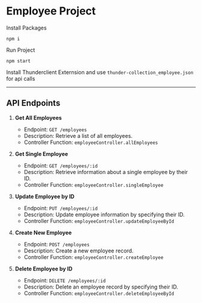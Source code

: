 # Employee Project

Install Packages

`npm i`

Run Project 

`npm start`

Install Thunderclient Externsion  and use `thunder-collection_employee.json` for api calls

---

## API Endpoints

1. **Get All Employees**
   - Endpoint: `GET /employees`
   - Description: Retrieve a list of all employees.
   - Controller Function: `employeeController.allEmployees`

2. **Get Single Employee**
   - Endpoint: `GET /employees/:id`
   - Description: Retrieve information about a single employee by their ID.
   - Controller Function: `employeeController.singleEmployee`

3. **Update Employee by ID**
   - Endpoint: `PUT /employees/:id`
   - Description: Update employee information by specifying their ID.
   - Controller Function: `employeeController.updateEmployeeById`

4. **Create New Employee**
   - Endpoint: `POST /employees`
   - Description: Create a new employee record.
   - Controller Function: `employeeController.createEmployee`

5. **Delete Employee by ID**
   - Endpoint: `DELETE /employees/:id`
   - Description: Delete an employee record by specifying their ID.
   - Controller Function: `employeeController.deleteEmployeeById`

